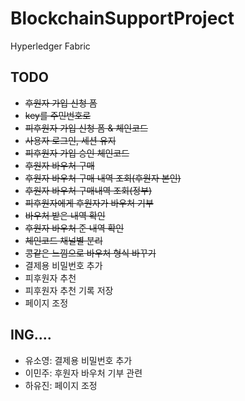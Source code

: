 # BlockchainSupportProject
Hyperledger Fabric

## TODO 
- ~~후원자 가입 신청 폼~~
- ~~key를 주민번호로~~
- ~~피후원자 가입 신청 폼 & 체인코드~~
- ~~사용자 로그인, 세션 유지~~
- ~~피후원자 가입 승인 체인코드~~
- ~~후원자 바우처 구매~~
- ~~후원자 바우처 구매 내역 조회(후원자 본인)~~
- ~~후원자 바우처 구매내역 조회(정부)~~
- ~~피후원자에게 후원자가 바우처 기부~~
- ~~바우처 받은 내역 확인~~
- ~~후원자 바우처 준 내역 확인~~
- ~~체인코드 채널별 분리~~
- ~~콩같은 느낌으로 바우처 형식 바꾸기~~
- 결제용 비밀번호 추가
- 피후원자 추천
- 피후원자 추천 기록 저장
- 페이지 조정

## ING....
-	유소영: 결제용 비밀번호 추가
-	이민주: 후원자 바우처 기부 관련
-	하유진: 페이지 조정
